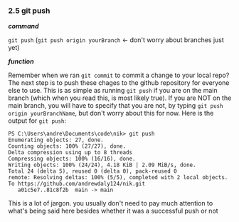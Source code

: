 ### 2.5 git push

***command***

`git push` (`git push origin yourBranch` <- don't worry about branches just yet)

***function***

Remember when we ran `git commit` to commit a change to your local repo? The next step is to push these chages to the github repository for everyone else to use. This is as simple as running `git push` if you are on the main branch (which when you read this, is most likely true). If you are NOT on the main branch, you will have to specify that you are not, by typing `git push origin yourBranchName`, but don't worry about this for now. Here is the output for `git push`:

```
PS C:\Users\andre\Documents\code\nik> git push
Enumerating objects: 27, done.
Counting objects: 100% (27/27), done.
Delta compression using up to 8 threads
Compressing objects: 100% (16/16), done.
Writing objects: 100% (24/24), 4.18 KiB | 2.09 MiB/s, done.
Total 24 (delta 5), reused 0 (delta 0), pack-reused 0
remote: Resolving deltas: 100% (5/5), completed with 2 local objects.
To https://github.com/andrewdaly124/nik.git
   a01c5e7..81c8f2b  main -> main
```

This is a lot of jargon. you usually don't need to pay much attention to what's being said here besides whether it was a successful push or not